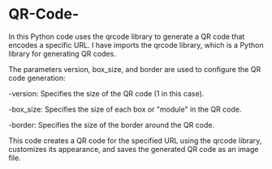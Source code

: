 # QR-Code-
In this Python code uses the qrcode library to generate a QR code that encodes a specific URL.
I have imports the qrcode library, which is a Python library for generating QR codes.

The parameters version, box_size, and border are used to configure the QR code generation:

-version: Specifies the size of the QR code (1 in this case).

-box_size: Specifies the size of each box or "module" in the QR code.

-border: Specifies the size of the border around the QR code.

This code creates a QR code for the specified URL using the qrcode library, customizes its appearance, and saves the generated QR code as an image file.
